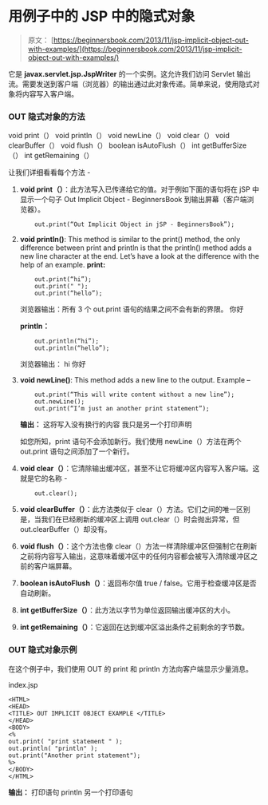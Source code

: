 # 用例子中的 JSP 中的隐式对象

> 原文： [https://beginnersbook.com/2013/11/jsp-implicit-object-out-with-examples/](https://beginnersbook.com/2013/11/jsp-implicit-object-out-with-examples/)

它是 **javax.servlet.jsp.JspWriter** 的一个实例。这允许我们访问 Servlet 输出流。需要发送到客户端（浏览器）的输出通过此对象传递。简单来说，使用隐式对象将内容写入客户端。

### OUT 隐式对象的方法

void print（）
void println（）
void newLine（）
void clear（）
void clearBuffer（）
void flush（）
boolean isAutoFlush（）
int getBufferSize（）
int getRemaining（）

让我们详细看看每个方法 -

1.  **void print（）**：此方法写入已传递给它的值。对于例如下面的语句将在 jSP 中显示一个句子 Out Implicit Object - BeginnersBook 到输出屏幕（客户端浏览器）。

    ```
        out.print(“Out Implicit Object in jSP - BeginnersBook”);
    ```

2.  **void println()**: This method is similar to the print() method, the only difference between print and println is that the println() method adds a new line character at the end. Let’s have a look at the difference with the help of an example.
    **print:**

    ```
        out.print(“hi”);
        out.print(" ");
        out.print(“hello”);
    ```

    浏览器输出：所有 3 个 out.print 语句的结果之间不会有新的界限。
    你好

    **println：**

    ```
        out.println(“hi”);
        out.println(“hello”);
    ```

    浏览器输出：
    hi
    你好

3.  **void newLine()**: This method adds a new line to the output. Example –

    ```
        out.print(“This will write content without a new line”);
        out.newLine();
        out.print(“I’m just an another print statement”);
    ```

    **输出：**
    这将写入没有换行的内容
    我只是另一个打印声明

    如您所知，print 语句不会添加新行。我们使用 newLine（）方法在两个 out.print 语句之间添加了一个新行。

4.  **void clear（）**：它清除输出缓冲区，甚至不让它将缓冲区内容写入客户端。这就是它的名称 -

    ```
        out.clear();
    ```

5.  **void clearBuffer（）**：此方法类似于 clear（）方法。它们之间的唯一区别是，当我们在已经刷新的缓冲区上调用 out.clear（）时会抛出异常，但 out.clearBuffer（）却没有。
6.  **void flush（）**：这个方法也像 clear（）方法一样清除缓冲区但强制它在刷新之前将内容写入输出，这意味着缓冲区中的任何内容都会被写入清除缓冲区之前的客户端屏幕。
7.  **boolean isAutoFlush（）**：返回布尔值 true / false。它用于检查缓冲区是否自动刷新。
8.  **int getBufferSize（）**：此方法以字节为单位返回输出缓冲区的大小。
9.  **int getRemaining（）**：它返回在达到缓冲区溢出条件之前剩余的字节数。

### OUT 隐式对象示例

在这个例子中，我们使用 OUT 的 print 和 println 方法向客户端显示少量消息。

index.jsp

```
<HTML>
<HEAD> 
<TITLE> OUT IMPLICIT OBJECT EXAMPLE </TITLE>
</HEAD>
<BODY>
<%
out.print( "print statement " );
out.println( "println" );
out.print("Another print statement");
%>
</BODY>
</HTML>
```

**输出：**
打印语句 println
另一个打印语句